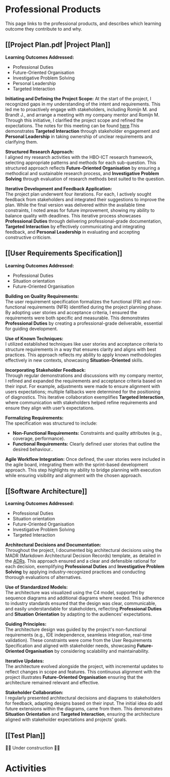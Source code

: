 # Professional Products
This page links to the professional products, and describes which learning outcome they contribute to and why.

## [[Project Plan.pdf |Project Plan]]
**Learning Outcomes Addressed:**
- Professional Duties
- Future-Oriented Organisation
- Investigative Problem Solving
- Personal Leadership
- Targeted Interaction

**Initiating and Defining the Project Scope:** 
At the start of the project, I recognized gaps in my understanding of the intent and requirements. This led me to proactively engage with stakeholders, including Romijn M. and Brandt J., and arrange a meeting with my company mentor and Romijn M. Through this initiative, I clarified the project scope and refined the expectations. The notes for this meeting can be found [here](https://grad.serggio.dev/Notes/Maarten-QA.pdf).This demonstrates **Targeted Interaction** through stakeholder engagement and **Personal Leadership** in taking ownership of unclear requirements and clarifying them.

**Structured Research Approach:**  
I aligned my research activities with the HBO-ICT research framework, selecting appropriate patterns and methods for each sub-question. This structured approach reflects **Future-Oriented Organisation** by ensuring a methodical and sustainable research process, and **Investigative Problem Solving** through evaluation of research methods best suited to the question.

**Iterative Development and Feedback Application:**  
The project plan underwent four iterations. For each, I actively sought feedback from stakeholders and integrated their suggestions to improve the plan. While the final version was delivered within the available time constraints, I noted areas for future improvement, showing my ability to balance quality with deadlines. This iterative process showcases **Professional Duties** through delivering professional-grade documentation, **Targeted Interaction** by effectively communicating and integrating feedback, and **Personal Leadership** in evaluating and accepting constructive criticism.

## [[User Requirements Specification]]

**Learning Outcomes Addressed:**
- Professional Duties
- Situation orientation
- Future-Oriented Organisation

**Building on Quality Requirements:**  
The user requirement specification formalizes the functional (FR) and non-functional requirements (NFR) identified during the project planning phase. By adopting user stories and acceptance criteria, I ensured the requirements were both specific and measurable. This demonstrates **Professional Duties** by creating a professional-grade deliverable, essential for guiding development.

**Use of Known Techniques:**  
I utilized established techniques like user stories and acceptance criteria to structure requirements in a way that ensures clarity and aligns with best practices. This approach reflects my ability to apply known methodologies effectively in new contexts, showcasing **Situation-Oriented** skills.

**Incorporating Stakeholder Feedback:**  
Through regular demonstrations and discussions with my company mentor, I refined and expanded the requirements and acceptance criteria based on their input. For example, adjustments were made to ensure alignment with users expectations; multiple fallbacks were determined for the positioning of diagnostics. This iterative collaboration exemplifies **Targeted Interaction**, where communication with stakeholders helped refine requirements and ensure they align with user’s expectations.

**Formalizing Requirements:**  
The specification was structured to include:

- **Non-Functional Requirements:** Constraints and quality attributes (e.g., coverage, performance).
- **Functional Requirements:** Clearly defined user stories that outline the desired behaviour..

**Agile Workflow Integration:** 
Once defined, the user stories were included in the agile board, integrating them with the sprint-based development approach. This step highlights my ability to bridge planning with execution while ensuring visibility and alignment with the chosen approach.

## [[Software Architecture]]
**Learning Outcomes Addressed:**
- Professional Duties
- Situation orientation
- Future-Oriented Organisation
- Investigative Problem Solving
- Targeted Interaction

**Architectural Decisions and Documentation:**  
Throughout the project, I documented big architectural decisions using the MADR (Markdown Architectural Decision Records) template, as detailed in the [ADRs](https://grad.serggio.dev/ADR/). This approach ensured and a clear and defensible rational for each decision, exemplifying **Professional Duties** and **Investigative Problem Solving** by applying industry-recognized practices and conducting thorough evaluations of alternatives.

**Use of Standardized Models:**  
The architecture was visualized using the C4 model, supported by sequence diagrams and additional diagrams where needed. This adherence to industry standards ensured that the design was clear, communicable, and easily understandable for stakeholders, reflecting **Professional Duties** and **Situation Orientation** by adapting to the audiences’ expectations.

**Guiding Principles:**  
The architecture design was guided by the project's non-functional requirements (e.g., IDE independence, seamless integration, real-time validation). These constraints were come from the User Requirements Specification and aligned with stakeholder needs, showcasing **Future-Oriented Organisation** by considering scalability and maintainability.

**Iterative Updates:**  
The architecture evolved alongside the project, with incremental updates to reflect changes in scope and features. This continuous alignment with the project illustrates **Future-Oriented Organisation** ensuring that the architecture remained relevant and effective.

**Stakeholder Collaboration:**  
I regularly presented architectural decisions and diagrams to stakeholders for feedback, adapting designs based on their input. The initial idea do add future extensions within the diagrams, came from them. This demonstrates **Situation Orientation** and **Targeted Interaction**, ensuring the architecture aligned with stakeholder expectations and projects’ goals.
## [[Test Plan]]
🚧🚧 Under construction 🚧🚧

# Activities